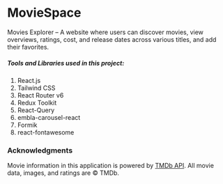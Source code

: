 
# MovieSpace
 Movies Explorer – A website where users can discover movies, view overviews, ratings, cost, and release dates across various titles, and add their favorites.

##### Tools and Libraries used in this project:

1. React.js  
2. Tailwind CSS  
3. React Router v6  
4. Redux Toolkit
5. React-Query
6. embla-carousel-react
7. Formik
8. react-fontawesome

### Acknowledgments
Movie information in this application is powered by [TMDb API](https://www.themoviedb.org/documentation/api). All movie data, images, and ratings are © TMDb.



